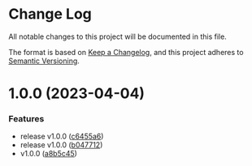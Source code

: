 # Change Log

All notable changes to this project will be documented in this file.

The format is based on [Keep a Changelog](https://keepachangelog.com/en/1.0.0/), and this project adheres to [Semantic Versioning](https://semver.org/spec/v2.0.0.html).

# 1.0.0 (2023-04-04)


### Features

* release v1.0.0 ([c6455a6](https://github.com/hunqng/openspace-icons/commit/c6455a6390fdb3630d53b671f8cf14c50539c55b))
* release v1.0.0 ([b047712](https://github.com/hunqng/openspace-icons/commit/b0477121512a99fa2e42cafb91adc7a140e057fb))
* v1.0.0 ([a8b5c45](https://github.com/hunqng/openspace-icons/commit/a8b5c454da49136a32d9d34e7a27af56a422afe8))
